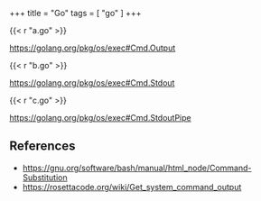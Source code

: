 +++
title = "Go"
tags = [ "go" ]
+++

{{< r "a.go" >}}

<https://golang.org/pkg/os/exec#Cmd.Output>

{{< r "b.go" >}}

<https://golang.org/pkg/os/exec#Cmd.Stdout>

{{< r "c.go" >}}

<https://golang.org/pkg/os/exec#Cmd.StdoutPipe>

## References

- <https://gnu.org/software/bash/manual/html_node/Command-Substitution>
- <https://rosettacode.org/wiki/Get_system_command_output>

